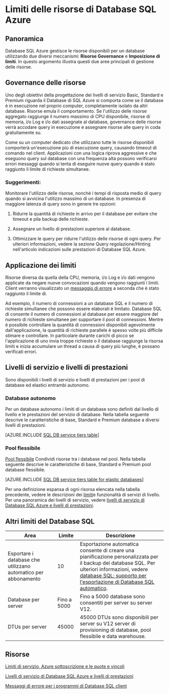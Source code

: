<properties
    pageTitle="Limiti di risorse del Database SQL Azure"
    description="Questa pagina illustra alcuni limiti delle risorse comuni per il Database di SQL Azure."
    services="sql-database"
    documentationCenter="na"
    authors="CarlRabeler"
    manager="jhubbard"
    editor="monicar" />


<tags
    ms.service="sql-database"
    ms.devlang="na"
    ms.topic="article"
    ms.tgt_pltfrm="na"
    ms.workload="data-management"
    ms.date="10/13/2016"
    ms.author="carlrab" />


# <a name="azure-sql-database-resource-limits"></a>Limiti delle risorse di Database SQL Azure

## <a name="overview"></a>Panoramica

Database SQL Azure gestisce le risorse disponibili per un database utilizzando due diversi meccanismi: **Risorse Governance** e **Imposizione di limiti**. In questo argomento illustra questi due aree principali di gestione delle risorse.

## <a name="resource-governance"></a>Governance delle risorse
Uno degli obiettivi della progettazione dei livelli di servizio Basic, Standard e Premium riguarda il Database di SQL Azure si comporta come se il database è in esecuzione nel proprio computer, completamente isolato da altri database. Risorse emula il comportamento. Se l'utilizzo delle risorse aggregato raggiunge il numero massimo di CPU disponibile, risorse di memoria, i/o Log e i/o dati assegnate al database, governance delle risorse verrà accodare query in esecuzione e assegnare risorse alle query in coda gratuitamente su.

Come su un computer dedicato che utilizzano tutte le risorse disponibili comporterà un'esecuzione più di esecuzione query, causando timeout di comando nel client. Applicazioni con una logica riprova aggressive e che eseguono query sul database con una frequenza alta possono verificarsi errori messaggi quando si tenta di eseguire nuove query quando è stato raggiunto il limite di richieste simultanee.

### <a name="recommendations"></a>Suggerimenti:
Monitorare l'utilizzo delle risorse, nonché i tempi di risposta medio di query quando si avvicina l'utilizzo massimo di un database. In presenza di maggiore latenza di query sono in genere tre opzioni:

1.  Ridurre la quantità di richieste in arrivo per il database per evitare che timeout e pila backup delle richieste.

2.  Assegnare un livello di prestazioni superiore al database.

3.  Ottimizzare le query per ridurre l'utilizzo delle risorse di ogni query. Per ulteriori informazioni, vedere la sezione Query regolazione/Hinting nell'articolo indicazioni sulle prestazioni di Database SQL Azure.

## <a name="enforcement-of-limits"></a>Applicazione dei limiti
Risorse diversa da quella della CPU, memoria, i/o Log e i/o dati vengono applicate da negare nuove convocazioni quando vengono raggiunti i limiti. Client verranno visualizzato un [messaggio di errore](sql-database-develop-error-messages.md) a seconda che è stato raggiunto il limite di.

Ad esempio, il numero di connessioni a un database SQL e il numero di richieste simultanee che possono essere elaborati è limitato. Database SQL di consente il numero di connessioni al database per essere maggiore del numero di richieste simultanee per supportare il pool di connessioni. Mentre è possibile controllare la quantità di connessioni disponibili agevolmente dall'applicazione, la quantità di richieste parallele è spesso volte più difficile stimare e controllare. In particolare durante carichi di picco se l'applicazione di uno invia troppe richieste o il database raggiunge la risorsa limiti e inizia accumulare un thread a causa di query più lunghe, è possano verificati errori.

## <a name="service-tiers-and-performance-levels"></a>Livelli di servizio e livelli di prestazioni

Sono disponibili i livelli di servizio e livelli di prestazioni per i pool di database ed elastici entrambi autonomo.

### <a name="standalone-databases"></a>Database autonomo

Per un database autonomo i limiti di un database sono definiti dal livello di livello e le prestazioni del servizio di database. Nella tabella seguente descrive le caratteristiche di base, Standard e Premium database a diversi livelli di prestazioni.

[AZURE.INCLUDE [SQL DB service tiers table](../../includes/sql-database-service-tiers-table.md)]

### <a name="elastic-pools"></a>Pool flessibile

[Pool flessibile](sql-database-elastic-pool.md) Condividi risorse tra i database nel pool. Nella tabella seguente descrive le caratteristiche di base, Standard e Premium pool database flessibile.

[AZURE.INCLUDE [SQL DB service tiers table for elastic databases](../../includes/sql-database-service-tiers-table-elastic-db-pools.md)]

Per una definizione espansa di ogni risorsa elencata nella tabella precedente, vedere le descrizioni dei [limiti](sql-database-performance-guidance.md#service-tier-capabilities-and-limits)e funzionalità di servizi di livello. Per una panoramica dei livelli di servizio, vedere [livelli di servizio di Database SQL Azure e livelli di prestazioni](sql-database-service-tiers.md).

## <a name="other-sql-database-limits"></a>Altri limiti del Database SQL

| Area | Limite | Descrizione |
|---|---|---|
| Esportare i database che utilizzano automatico per abbonamento | 10 | Esportazione automatica consente di creare una pianificazione personalizzata per il backup dei database SQL. Per ulteriori informazioni, vedere [database SQL: supporto per l'esportazione di Database SQL automatico](http://weblogs.asp.net/scottgu/windows-azure-july-updates-sql-database-traffic-manager-autoscale-virtual-machines).|
| Database per server | Fino a 5000 | Fino a 5000 database sono consentiti per server su server V12. |  
| DTUs per server | 45000 | 45000 DTUs sono disponibili per server su V12 server di provisioning di database, pool flessibile e data warehouse. |



## <a name="resources"></a>Risorse

[Limiti di servizio, Azure sottoscrizione e le quote e vincoli](../azure-subscription-service-limits.md)

[Livelli di servizio di Database SQL Azure e livelli di prestazioni](sql-database-service-tiers.md)

[Messaggi di errore per i programmi di Database SQL client](sql-database-develop-error-messages.md)
